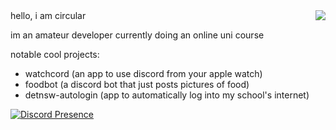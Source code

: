 <img align="right" src="https://github-readme-stats.vercel.app/api?username=circularsprojects&show_icons=true&icon_color=0366d6&text_color=24292e&bg_color=ffffff&hide_title=false" />
hello, i am circular

im an amateur developer currently doing an online uni course

notable cool projects:
- watchcord (an app to use discord from your apple watch)
- foodbot (a discord bot that just posts pictures of food)
- detnsw-autologin (app to automatically log into my school's internet)

[![Discord Presence](https://lanyard.cnrad.dev/api/305243321784336384)](https://discord.com/users/305243321784336384)
